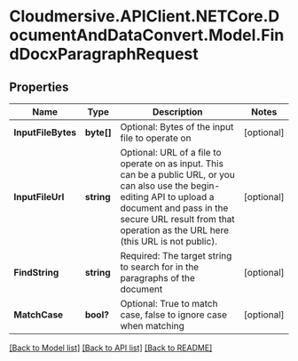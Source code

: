 # Cloudmersive.APIClient.NETCore.DocumentAndDataConvert.Model.FindDocxParagraphRequest
## Properties

Name | Type | Description | Notes
------------ | ------------- | ------------- | -------------
**InputFileBytes** | **byte[]** | Optional: Bytes of the input file to operate on | [optional] 
**InputFileUrl** | **string** | Optional: URL of a file to operate on as input.  This can be a public URL, or you can also use the begin-editing API to upload a document and pass in the secure URL result from that operation as the URL here (this URL is not public). | [optional] 
**FindString** | **string** | Required: The target string to search for in the paragraphs of the document | [optional] 
**MatchCase** | **bool?** | Optional: True to match case, false to ignore case when matching | [optional] 

[[Back to Model list]](../README.md#documentation-for-models) [[Back to API list]](../README.md#documentation-for-api-endpoints) [[Back to README]](../README.md)

